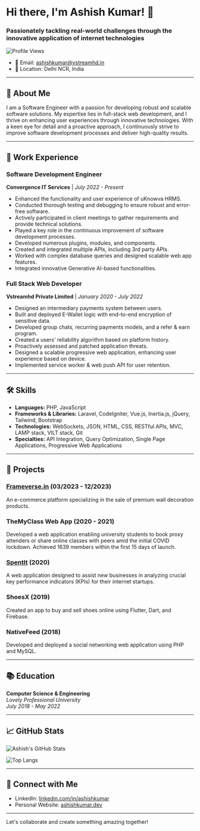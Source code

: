 # Hi there, I'm Ashish Kumar! 👋

### Passionately tackling real-world challenges through the innovative application of internet technologies

![Profile Views](https://komarev.com/ghpvc/?username=your-github-username&color=brightgreen)

- 📧 Email: [ashishkumar@vstreamhd.in](mailto:ashishkumar@vstreamhd.in)
- 📍 Location: Delhi NCR, India

---

## 🚀 About Me

I am a Software Engineer with a passion for developing robust and scalable software solutions. My expertise lies in full-stack web development, and I thrive on enhancing user experiences through innovative technologies. With a keen eye for detail and a proactive approach, I continuously strive to improve software development processes and deliver high-quality results.

---

## 💼 Work Experience

### Software Development Engineer
**Convergence IT Services** | *July 2022 - Present*

- Enhanced the functionality and user experience of uKnowva HRMS.
- Conducted thorough testing and debugging to ensure robust and error-free software.
- Actively participated in client meetings to gather requirements and provide technical solutions.
- Played a key role in the continuous improvement of software development processes.
- Developed numerous plugins, modules, and components.
- Created and integrated multiple APIs, including 3rd party APIs.
- Worked with complex database queries and designed scalable web app features.
- Integrated innovative Generative AI-based functionalities.

### Full Stack Web Developer
**Vstreamhd Private Limited** | *January 2020 - July 2022*

- Designed an intermediary payments system between users.
- Built and deployed E-Wallet logic with end-to-end encryption of sensitive data.
- Developed group chats, recurring payments models, and a refer & earn program.
- Created a users' reliability algorithm based on platform history.
- Proactively assessed and patched application threats.
- Designed a scalable progressive web application, enhancing user experience based on device.
- Implemented service worker & web push API for user retention.

---

## 🛠️ Skills

- **Languages:** PHP, JavaScript
- **Frameworks & Libraries:** Laravel, CodeIgniter, Vue.js, Inertia.js, jQuery, Tailwind, Bootstrap
- **Technologies:** WebSockets, JSON, HTML, CSS, RESTful APIs, MVC, LAMP stack, VILT stack, Git
- **Specialties:** API Integration, Query Optimization, Single Page Applications, Progressive Web Applications

---

## 🌟 Projects

### [Frameverse.in](http://frameverse.in) (03/2023 - 12/2023)
An e-commerce platform specializing in the sale of premium wall decoration products.

### TheMyClass Web App (2020 - 2021)
Developed a web application enabling university students to book proxy attenders or share online classes with peers amid the initial COVID lockdown. Achieved 1639 members within the first 15 days of launch.

### [SpentIt](https://spentit.in) (2020)
A web application designed to assist new businesses in analyzing crucial key performance indicators (KPIs) for their internet startups.

### ShoesX (2019)
Created an app to buy and sell shoes online using Flutter, Dart, and Firebase.

### NativeFeed (2018)
Developed and deployed a social networking web application using PHP and MySQL.

---

## 📚 Education

**Computer Science & Engineering**  
*Lovely Professional University*  
*July 2018 - May 2022*

---

## 📈 GitHub Stats

![Ashish's GitHub Stats](https://github-readme-stats.vercel.app/api?username=your-github-username&show_icons=true&theme=radical)

![Top Langs](https://github-readme-stats.vercel.app/api/top-langs/?username=your-github-username&layout=compact&theme=radical)

---

## 🤝 Connect with Me

- LinkedIn: [linkedin.com/in/ashishkumar](https://www.linkedin.com/in/ashishkumar)
- Personal Website: [ashishkumar.dev](https://ashishkumar.dev)

---

Let's collaborate and create something amazing together!
